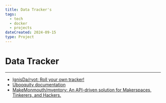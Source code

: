 ```yaml
---
title: Data Tracker's
tags:
  - tech
  - docker
  - projects
dateCreated: 2024-09-15
type: Project
---
```

#  Data Tracker
___
- [IgnisDa/ryot: Roll your own tracker!](https://github.com/ignisda/ryot)
- [Ubooquity documentation](https://vaemendis.github.io/ubooquity-doc/pages/installation-guide.html)
- [MakeMonmouth/mventory: An API-driven solution for Makerspaces, Tinkerers, and Hackers.](https://github.com/MakeMonmouth/mventory)
